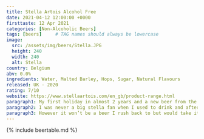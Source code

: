 ```yaml
---
title: Stella Artois Alcohol Free
date: 2021-04-12 12:00:00 +0000
firsttaste: 12 Apr 2021
categories: [Non-Alcoholic Beers]
tags: [beers]     # TAG names should always be lowercase
image:
  src: /assets/img/beers/Stella.JPG
  height: 240
  width: 240
  alt: Stella
country: Belgium
abv: 0.0%
ingredients: Water, Malted Barley, Hops, Sugar, Natural Flavours
released: UK - 2020
rating: 7/10
website: https://www.stellaartois.com/en_gb/product-range.html
paragraph1: My first holiday in almost 2 years and a new beer from the supermarket, the first one I tried was a bit warm so wasn't until the next day that I got to try a proper chilled one.
paragraph2: I was never a big stella fan when I used to drink and after the warm one the day before wasn't holding up much hope but it wasn't as bad as I thought slightly more bitter than I normally like but a nice taste and helped with the view of St Ives Bay.
paragraph3: However it won’t be a beer I rush back to but would take it over Becks Blue.
---
```

{% include beertable.md %}
